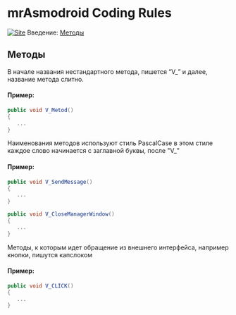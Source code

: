 # mrAsmodroid Coding Rules

[![Site](https://softwaredev.space/assets/images/ico.webp)](https://softwaredev.space/)
Введение:
[Методы](#Методы)

## Методы

В начале названия нестандартного метода, пишется “V_” и далее, название метода слитно. 
#### Пример:
```csharp
public void V_Metod()
{
   ...
}
```

Наименования методов используют стиль PascalCase в этом стиле каждое слово начинается с заглавной буквы, после "V_"
#### Пример:
```csharp
public void V_SendMessage()
{
   ...
}

public void V_CloseManagerWindow()
{
   ...
}
```

Методы, к которым идет обращение из внешнего интерфейса, например кнопки, пишутся капслоком
#### Пример:
```csharp
public void V_CLICK()
{
   ...
}
```